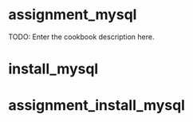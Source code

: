 # assignment_mysql

TODO: Enter the cookbook description here.

# install_mysql
# assignment_install_mysql

